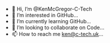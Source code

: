 - 👋 Hi, I’m @KenMcGregor-C-Tech
- 👀 I’m interested in GitHub...
- 🌱 I’m currently learning GitHub...
- 💞️ I’m looking to collaborate on Code...
- 📫 How to reach me ken@c-tech.uk...

<!---
KenMcGregor-C-Tech/KenMcGregor-C-Tech is a ✨ special ✨ repository because its `README.md` (this file) appears on your GitHub profile.
You can click the Preview link to take a look at your changes.
--->
